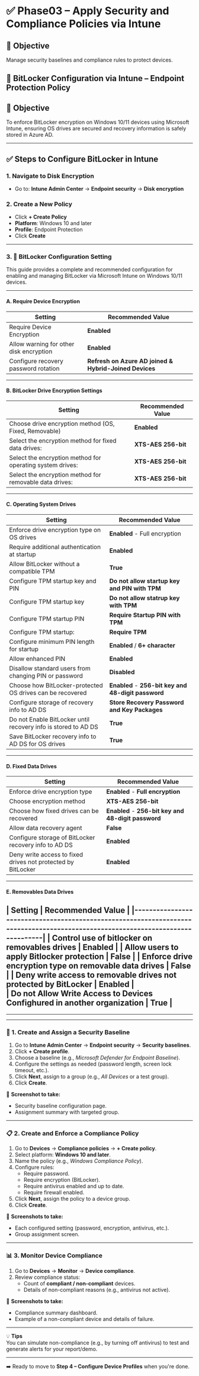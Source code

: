 # ✅ Phase03 – Apply Security and Compliance Policies via Intune

## 🎯 **Objective**  
Manage security baselines and compliance rules to protect devices.


## 🔐 BitLocker Configuration via Intune – Endpoint Protection Policy

## 🎯 Objective
To enforce BitLocker encryption on Windows 10/11 devices using Microsoft Intune, ensuring OS drives are secured and recovery information is safely stored in Azure AD.

---

## ✅ Steps to Configure BitLocker in Intune

### 1. Navigate to Disk Encryption
- Go to: **Intune Admin Center** → **Endpoint security** → **Disk encryption**

### 2. Create a New Policy
- Click **+ Create Policy**
- **Platform**: Windows 10 and later
- **Profile**: Endpoint Protection
- Click **Create**

---
### 3. 🔐 BitLocker Configuration Setting

This guide provides a complete and recommended configuration for enabling and managing BitLocker via Microsoft Intune on Windows 10/11 devices.

---

#### A. Require Device Encryption

| Setting                                      | Recommended Value                                     |
|---------------------------------------------|--------------------------------------------------------|
| Require Device Encryption                   | **Enabled**                                            |
| Allow warning for other disk encryption     | **Enabled**                                            |
| Configure recovery password rotation        | **Refresh on Azure AD joined & Hybrid-Joined Devices** |

---

#### B. BitLocker Drive Encryption Settings

| Setting                                                    | Recommended Value      |
|------------------------------------------------------------|------------------------|
| Choose drive encryption method (OS, Fixed, Removable)      | **Enabled**            |
| Select the encryption method for fixed data drives:        | **XTS-AES 256-bit**    |
| Select the encryption method for operating system drives:  | **XTS-AES 256-bit**    |
| Select the encryption method for removable data drives:    | **XTS-AES 256-bit**    |
---

#### C. Operating System Drives

| Setting                                                              | Recommended Value                                   |
|----------------------------------------------------------------------|-----------------------------------------------------|
| Enforce drive encryption type on OS drives                           | **Enabled** - Full encryption                       |
| Require additional authentication at startup                         | **Enabled**                                         |
| Allow BitLocker without a compatible TPM                             | **True**                                            |
| Configure TPM startup key and PIN                                    | **Do not allow startup key and PIN with TPM**       |
| Configure TPM startup key                                            | **Do not allow statrup key with TPM**               |
| Configure TPM startup PIN                                            | **Require Startup PIN with TPM**                    |
| Configure TPM startup:                                               | **Require TPM**                                     |
| Configure minimum PIN length for startup                             | **Enabled** / **6+ character**                      |
| Allow enhanced PIN                                                   | **Enabled**                                         |
| Disallow standard users from changing PIN or password                | **Disabled**                                        |
| Choose how BitLocker-protected OS drives can be recovered            | **Enabled** - **256-bit key and 48-digit password** |
| Configure storage of recovery info to AD DS                          | **Store Recovery Password and Key Packages**        |
| Do not Enable BitLocker until recovery info is stored to AD DS       | **True**                                            |
| Save BitLocker recovery info to AD DS for OS drives                  | **True**                                            |


---

#### D. Fixed Data Drives

| Setting                                                      | Recommended Value                               |
|--------------------------------------------------------------|-----------------------------------------------------|
| Enforce drive encryption type                                | **Enabled** - **Full encryption**                   |
| Choose encryption method                                     | **XTS-AES 256-bit**                                 |
| Choose how fixed drives can be recovered                     | **Enabled** - **256-bit key and 48-digit password** |
| Allow data recovery agent                                    | **False**                                           |
| Configure storage of BitLocker recovery info to AD DS        | **Enabled**                                         |
| Deny write access to fixed drives not protected by BitLocker | **Enabled**                                         |
---

#### E. Removables Data Drives

| Setting                                                                  | Recommended Value                                   |
|--------------------------------------------------------------------------------------------------------------------------------|
| Control use of bitlocker on removables drives                            | **Enabled**                                         | 
| Allow users to apply Bitlocker protection                                | **False**                                           |
| Enforce drive encryption type on removable data drives                   | **False**                                           |
| Deny write access to removable drives not protected by BitLocker         | **Enabled**                                         |     
| Do not Allow Write Access to Devices Confighured in another organization | **True**                                            | 
---





















---

















---

### 🔐 1. Create and Assign a Security Baseline

1. Go to **Intune Admin Center** → **Endpoint security** → **Security baselines**.
2. Click **+ Create profile**.
3. Choose a baseline (e.g., *Microsoft Defender for Endpoint Baseline*).
4. Configure the settings as needed (password length, screen lock timeout, etc.).
5. Click **Next**, assign to a group (e.g., *All Devices* or a test group).
6. Click **Create**.

📸 **Screenshot to take:**  
- Security baseline configuration page.  
- Assignment summary with targeted group.

---

### 📋 2. Create and Enforce a Compliance Policy

1. Go to **Devices** → **Compliance policies** → **+ Create policy**.
2. Select platform: **Windows 10 and later**.
3. Name the policy (e.g., *Windows Compliance Policy*).
4. Configure rules:
   - Require password.
   - Require encryption (BitLocker).
   - Require antivirus enabled and up to date.
   - Require firewall enabled.
5. Click **Next**, assign the policy to a device group.
6. Click **Create**.

📸 **Screenshots to take:**  
- Each configured setting (password, encryption, antivirus, etc.).  
- Group assignment screen.

---

### 📊 3. Monitor Device Compliance

1. Go to **Devices** → **Monitor** → **Device compliance**.
2. Review compliance status:
   - Count of **compliant / non-compliant** devices.
   - Details of non-compliant reasons (e.g., antivirus not active).

📸 **Screenshots to take:**  
- Compliance summary dashboard.  
- Example of a non-compliant device and details of failure.

---

💡 **Tips**  
You can simulate non-compliance (e.g., by turning off antivirus) to test and generate alerts for your report/demo.

---

➡️ Ready to move to **Step 4 – Configure Device Profiles** when you're done.

